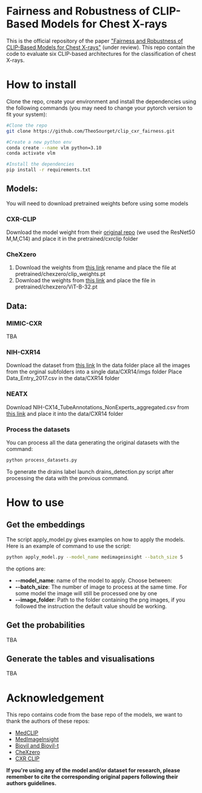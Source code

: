 # Fairness and Robustness of CLIP-Based Models for Chest X-rays
This is the official repository of the paper ["Fairness and Robustness of CLIP-Based Models for Chest X-rays"](github.com/TheoSourget/clip_cxr_fairness) (under review). This repo contain the code to evaluate six CLIP-based architectures for the classification of chest X-rays.

# How to install
Clone the repo, create your environment and install the dependencies using the following commands (you may need to change your pytorch version to fit your system):

```sh
#Clone the repo
git clone https://github.com/TheoSourget/clip_cxr_fairness.git

#Create a new python env
conda create --name vlm python=3.10
conda activate vlm

#Install the dependencies
pip install -r requirements.txt
``` 

## Models:
You will need to download pretrained weights before using some models
### CXR-CLIP
Download the model weight from their [original repo](https://github.com/Soombit-ai/cxr-clip?tab=readme-ov-file#pre-trained-model-checkpoint) (we used the ResNet50 M,M,C14) and place it in the pretrained/cxrclip folder

### CheXzero
1. Download the weights from [this link](https://drive.google.com/drive/folders/1makFLiEMbSleYltaRxw81aBhEDMpVwno) rename and place the file at pretrained/chexzero/clip_weights.pt 
2. Download the weights from [this link](https://openaipublic.azureedge.net/clip/models/40d365715913c9da98579312b702a82c18be219cc2a73407c4526f58eba950af/ViT-B-32.pt) and place the file in pretrained/chexzero/ViT-B-32.pt

## Data:

### MIMIC-CXR
TBA

### NIH-CXR14
Download the dataset from [this link](https://www.kaggle.com/datasets/nih-chest-xrays/data)
In the data folder place all the images from the orginal subfolders into a single data/CXR14/imgs folder
Place Data_Entry_2017.csv in the data/CXR14 folder

### NEATX
Download NIH-CX14_TubeAnnotations_NonExperts_aggregated.csv from [this link](https://zenodo.org/records/14944064) and place it into the data/CXR14 folder

### Process the datasets
You can process all the data generating the original datasets with the command:
```sh
python process_datasets.py
```

To generate the drains label launch drains_detection.py script after processing the data with the previous command.

# How to use

## Get the embeddings
The script apply_model.py gives examples on how to apply the models. Here is an example of command to use the script:
```sh
python apply_model.py --model_name medimageinsight --batch_size 5
``` 

the options are:
* **--model_name**: name of the model to apply. Choose between:
* **--batch_size**: The number of image to process at the same time. For some model the image will still be processed one by one
* **--image_folder**: Path to the folder containing the png images, if you followed the instruction the default value should be working.

## Get the probabilities
TBA

## Generate the tables and visualisations
TBA

# Acknowledgement
This repo contains code from the base repo of the models, we want to thank the authors of these repos:
* [MedCLIP](https://github.com/RyanWangZf/MedCLIP)
* [MedImageInsight](https://huggingface.co/lion-ai/MedImageInsights)
* [Biovil and Biovil-t](https://github.com/microsoft/hi-ml/tree/e011bb996056f81e6cca98eae5b0f1223461dda1/hi-ml-multimodal)
* [CheXzero](https://github.com/rajpurkarlab/CheXzero)
* [CXR CLIP](https://github.com/Soombit-ai/cxr-clip)



**If you're using any of the model and/or dataset for research, please remember to cite the corresponding original papers following their authors guidelines.**
